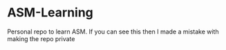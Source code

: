 # ASM-Learning
Personal repo to learn ASM. If you can see this then I made a mistake with making the repo private
